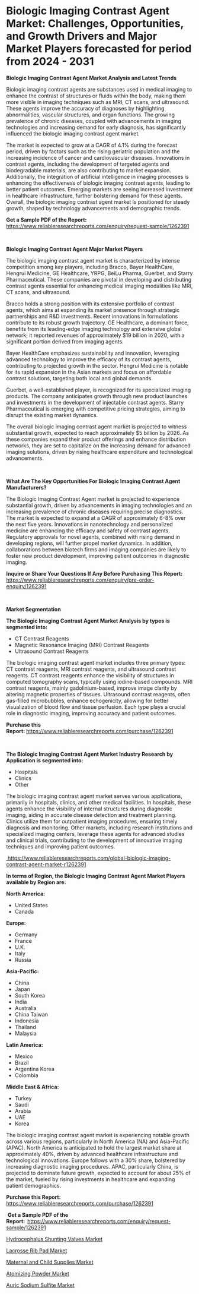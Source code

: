 <p><h1>Biologic Imaging Contrast Agent Market: Challenges, Opportunities, and Growth Drivers and Major Market Players forecasted for period from 2024 - 2031</h1></p><p><strong>Biologic Imaging Contrast Agent Market Analysis and Latest Trends</strong></p>
<p><p>Biologic imaging contrast agents are substances used in medical imaging to enhance the contrast of structures or fluids within the body, making them more visible in imaging techniques such as MRI, CT scans, and ultrasound. These agents improve the accuracy of diagnoses by highlighting abnormalities, vascular structures, and organ functions. The growing prevalence of chronic diseases, coupled with advancements in imaging technologies and increasing demand for early diagnosis, has significantly influenced the biologic imaging contrast agent market.</p><p>The market is expected to grow at a CAGR of 4.1% during the forecast period, driven by factors such as the rising geriatric population and the increasing incidence of cancer and cardiovascular diseases. Innovations in contrast agents, including the development of targeted agents and biodegradable materials, are also contributing to market expansion. Additionally, the integration of artificial intelligence in imaging processes is enhancing the effectiveness of biologic imaging contrast agents, leading to better patient outcomes. Emerging markets are seeing increased investment in healthcare infrastructure, further bolstering demand for these agents. Overall, the biologic imaging contrast agent market is positioned for steady growth, shaped by technology advancements and demographic trends.</p></p>
<p><strong>Get a Sample PDF of the Report:&nbsp;</strong> <a href="https://www.reliableresearchreports.com/enquiry/request-sample/1262391?utm_campaign=28&utm_medium=2&utm_source=Github&utm_content=ia&utm_term=12102024&utm_id=biologic-imaging-contrast-agent">https://www.reliableresearchreports.com/enquiry/request-sample/1262391</a></p>
<p>&nbsp;</p>
<p><strong>Biologic Imaging Contrast Agent Major Market Players</strong></p>
<p><p>The biologic imaging contrast agent market is characterized by intense competition among key players, including Bracco, Bayer HealthCare, Hengrui Medicine, GE Healthcare, YRPG, BeiLu Pharma, Guerbet, and Starry Pharmaceutical. These companies are pivotal in developing and distributing contrast agents essential for enhancing medical imaging modalities like MRI, CT scans, and ultrasound.</p><p>Bracco holds a strong position with its extensive portfolio of contrast agents, which aims at expanding its market presence through strategic partnerships and R&D investments. Recent innovations in formulations contribute to its robust growth trajectory. GE Healthcare, a dominant force, benefits from its leading-edge imaging technology and extensive global network; it reported revenues of approximately $19 billion in 2020, with a significant portion derived from imaging agents.</p><p>Bayer HealthCare emphasizes sustainability and innovation, leveraging advanced technology to improve the efficacy of its contrast agents, contributing to projected growth in the sector. Hengrui Medicine is notable for its rapid expansion in the Asian markets and focus on affordable contrast solutions, targeting both local and global demands.</p><p>Guerbet, a well-established player, is recognized for its specialized imaging products. The company anticipates growth through new product launches and investments in the development of injectable contrast agents. Starry Pharmaceutical is emerging with competitive pricing strategies, aiming to disrupt the existing market dynamics.</p><p>The overall biologic imaging contrast agent market is projected to witness substantial growth, expected to reach approximately $5 billion by 2026. As these companies expand their product offerings and enhance distribution networks, they are set to capitalize on the increasing demand for advanced imaging solutions, driven by rising healthcare expenditure and technological advancements.</p></p>
<p>&nbsp;</p>
<p><strong>What Are The Key Opportunities For Biologic Imaging Contrast Agent Manufacturers?</strong></p>
<p><p>The Biologic Imaging Contrast Agent market is projected to experience substantial growth, driven by advancements in imaging technologies and an increasing prevalence of chronic diseases requiring precise diagnostics. The market is expected to expand at a CAGR of approximately 6-8% over the next five years. Innovations in nanotechnology and personalized medicine are enhancing the efficacy and safety of contrast agents. Regulatory approvals for novel agents, combined with rising demand in developing regions, will further propel market dynamics. In addition, collaborations between biotech firms and imaging companies are likely to foster new product development, improving patient outcomes in diagnostic imaging.</p></p>
<p><strong>Inquire or Share Your Questions If Any Before Purchasing This Report:</strong> <a href="https://www.reliableresearchreports.com/enquiry/pre-order-enquiry/1262391?utm_campaign=28&utm_medium=2&utm_source=Github&utm_content=ia&utm_term=12102024&utm_id=biologic-imaging-contrast-agent">https://www.reliableresearchreports.com/enquiry/pre-order-enquiry/1262391</a></p>
<p>&nbsp;</p>
<p><strong>Market Segmentation</strong></p>
<p><strong>The Biologic Imaging Contrast Agent Market Analysis by types is segmented into:</strong></p>
<p><ul><li>CT Contrast Reagents</li><li>Magnetic Resonance Imaging (MRI) Contrast Reagents</li><li>Ultrasound Contrast Reagents</li></ul></p>
<p><p>The biologic imaging contrast agent market includes three primary types: CT contrast reagents, MRI contrast reagents, and ultrasound contrast reagents. CT contrast reagents enhance the visibility of structures in computed tomography scans, typically using iodine-based compounds. MRI contrast reagents, mainly gadolinium-based, improve image clarity by altering magnetic properties of tissues. Ultrasound contrast reagents, often gas-filled microbubbles, enhance echogenicity, allowing for better visualization of blood flow and tissue perfusion. Each type plays a crucial role in diagnostic imaging, improving accuracy and patient outcomes.</p></p>
<p><strong>Purchase this Report:&nbsp;</strong><a href="https://www.reliableresearchreports.com/purchase/1262391?utm_campaign=28&utm_medium=2&utm_source=Github&utm_content=ia&utm_term=12102024&utm_id=biologic-imaging-contrast-agent">https://www.reliableresearchreports.com/purchase/1262391</a></p>
<p>&nbsp;</p>
<p><strong>The Biologic Imaging Contrast Agent Market Industry Research by Application is segmented into:</strong></p>
<p><ul><li>Hospitals</li><li>Clinics</li><li>Other</li></ul></p>
<p><p>The biologic imaging contrast agent market serves various applications, primarily in hospitals, clinics, and other medical facilities. In hospitals, these agents enhance the visibility of internal structures during diagnostic imaging, aiding in accurate disease detection and treatment planning. Clinics utilize them for outpatient imaging procedures, ensuring timely diagnosis and monitoring. Other markets, including research institutions and specialized imaging centers, leverage these agents for advanced studies and clinical trials, contributing to the development of innovative imaging techniques and improving patient outcomes.</p></p>
<p><a href="https://www.reliableresearchreports.com/global-biologic-imaging-contrast-agent-market-r1262391?utm_campaign=28&utm_medium=2&utm_source=Github&utm_content=ia&utm_term=12102024&utm_id=biologic-imaging-contrast-agent">&nbsp;https://www.reliableresearchreports.com/global-biologic-imaging-contrast-agent-market-r1262391</a></p>
<p><strong>In terms of Region, the Biologic Imaging Contrast Agent Market Players available by Region are:</strong></p>
<p>
    <p> <strong> North America: </strong>
        <ul>
            <li>United States</li>
            <li>Canada</li>
        </ul>
        </p> 
    <p> <strong> Europe: </strong>
        <ul>
            <li>Germany</li>
            <li>France</li>
            <li>U.K.</li>
            <li>Italy</li>
            <li>Russia</li>
        </ul>
        </p> 
    <p> <strong> Asia-Pacific: </strong>
        <ul>
            <li>China</li>
            <li>Japan</li>
            <li>South Korea</li>
            <li>India</li>
            <li>Australia</li>
            <li>China Taiwan</li>
            <li>Indonesia</li>
            <li>Thailand</li>
            <li>Malaysia</li>
        </ul>
        </p> 
    <p> <strong> Latin America: </strong>
        <ul>
            <li>Mexico</li>
            <li>Brazil</li>
            <li>Argentina Korea</li>
            <li>Colombia</li>
        </ul>
        </p> 
    <p> <strong> Middle East & Africa: </strong>
        <ul>
            <li>Turkey</li>
            <li>Saudi</li>
            <li>Arabia</li>
            <li>UAE</li>
            <li>Korea</li>
        </ul>
    </p>
    </p>
<p><p>The biologic imaging contrast agent market is experiencing notable growth across various regions, particularly in North America (NA) and Asia-Pacific (APAC). North America is anticipated to hold the largest market share at approximately 40%, driven by advanced healthcare infrastructure and technological innovations. Europe follows with a 30% share, bolstered by increasing diagnostic imaging procedures. APAC, particularly China, is projected to dominate future growth, expected to account for about 25% of the market, fueled by rising investments in healthcare and expanding patient demographics.</p></p>
<p><strong>Purchase this Report: </strong><a href="https://www.reliableresearchreports.com/purchase/1262391?utm_campaign=28&utm_medium=2&utm_source=Github&utm_content=ia&utm_term=12102024&utm_id=biologic-imaging-contrast-agent">https://www.reliableresearchreports.com/purchase/1262391</a></p>
<p>&nbsp;<strong>Get a Sample PDF of the Report:&nbsp;&nbsp;</strong><a href="https://www.reliableresearchreports.com/enquiry/request-sample/1262391?utm_campaign=28&utm_medium=2&utm_source=Github&utm_content=ia&utm_term=12102024&utm_id=biologic-imaging-contrast-agent">https://www.reliableresearchreports.com/enquiry/request-sample/1262391</a></p>
<p><strong></strong></p>
<p><p><a href="https://github.com/sakalstgliemsk/Market-Research-Report-List-1/blob/main/hydrocephalus-shunting-valves-market.md?utm_campaign=28&utm_medium=2&utm_source=Github&utm_content=ia&utm_term=12102024&utm_id=biologic-imaging-contrast-agent">Hydrocephalus Shunting Valves Market</a></p><p><a href="https://github.com/cecilahoi7/Market-Research-Report-List-1/blob/main/lacrosse-rib-pad-market.md?utm_campaign=28&utm_medium=2&utm_source=Github&utm_content=ia&utm_term=12102024&utm_id=biologic-imaging-contrast-agent">Lacrosse Rib Pad Market</a></p><p><a href="https://www.linkedin.com/pulse/maternal-child-supplies-market-share-size-trends-industry-n70qe?utm_campaign=28&utm_medium=2&utm_source=Github&utm_content=ia&utm_term=12102024&utm_id=biologic-imaging-contrast-agent">Maternal and Child Supplies Market</a></p><p><a href="https://www.linkedin.com/pulse/atomizing-powder-market2024-2031-industry-insights-xdjwf?utm_campaign=28&utm_medium=2&utm_source=Github&utm_content=ia&utm_term=12102024&utm_id=biologic-imaging-contrast-agent">Atomizing Powder Market</a></p><p><a href="https://www.linkedin.com/pulse/global-auric-sodium-sulfite-market-analysis-key-trends-rhnbc?utm_campaign=28&utm_medium=2&utm_source=Github&utm_content=ia&utm_term=12102024&utm_id=biologic-imaging-contrast-agent">Auric Sodium Sulfite Market</a></p></p>